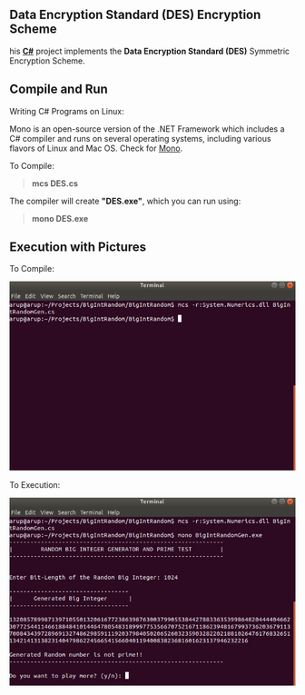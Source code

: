 ## Data Encryption Standard (DES) Encryption Scheme

his [**C#**](https://en.wikipedia.org/wiki/C_Sharp_(programming_language)) project implements the **Data Encryption Standard (DES)** Symmetric Encryption Scheme. 


## Compile and Run
  
  Writing C# Programs on Linux:
  
  Mono is an open-source version of the .NET Framework which includes a C# compiler and runs on several operating systems, including various flavors of Linux and Mac OS. Check for [Mono](https://www.mono-project.com/download/stable/).
  
  To Compile:
  
  > **mcs DES.cs**
  
  The compiler will create **"DES.exe"**, which you can run using:
  
  > **mono DES.exe**
  
  
  ## Execution with Pictures
  
  To Compile:
  
  ![Compile](https://github.com/arupmondal-cs/BigInteger-Random-Number-Generator-and-Prime-Test/blob/master/Picture/compile.png)
  
  To Execution:
  
  ![Execution](https://github.com/arupmondal-cs/BigInteger-Random-Number-Generator-and-Prime-Test/blob/master/Picture/run.png)
